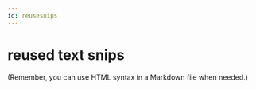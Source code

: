 ```yaml
---
id: reusesnips
---
```

# reused text snips

<p id="htmlinmd">(Remember, you can use HTML syntax in a Markdown file when needed.)</p>

[lwintro]: http://docs.oasis-open.org/dita/LwDITA/v1.0/LwDITA-v1.0.pdf "*Lightweight DITA: An Introduction* Version 1.0. Edited by Carlos Evia, Kristen James Eberlein, and Alan Houser. 10 April 2018. OASIS Committee Note 01."
